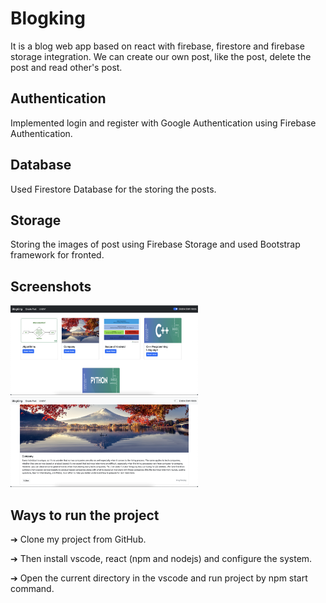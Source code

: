 # Blogking
It is a blog web app based on react with firebase, firestore and firebase storage integration. We can create our own post, like the post, delete the post and read other's post.

## Authentication
Implemented login and register with Google Authentication using Firebase Authentication.

## Database
Used Firestore Database for the storing the posts.

## Storage
Storing the images of post using Firebase Storage and used Bootstrap framework for fronted.

## Screenshots

<p float="left">
  <img src="https://raw.githubusercontent.com/AnujPandey007/Blogking/master/screenshots/1.png" width="300"/>
  <img src="https://raw.githubusercontent.com/AnujPandey007/Blogking/master/screenshots/2.png" width="300"/>
</p>

## Ways to run the project 

➔ Clone my project from GitHub.

➔ Then install vscode, react (npm and nodejs) and configure the system.

➔ Open the current directory in the vscode and run project by npm start command.
